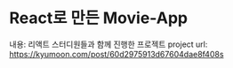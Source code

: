 # React로 만든 Movie-App

내용: 리액트 스터디원들과 함께 진행한 프로젝트
project url: https://kyumoon.com/post/60d2975913d67604dae8f408s
